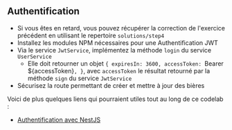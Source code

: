 ## Authentification

* Si vous êtes en retard, vous pouvez récupérer la correction de l'exercice précédent en utilisant le repertoire `solutions/step4`
* Installez les modules NPM nécessaires pour une Authentification JWT
* Via le service `JwtService`, implémentez la méthode `login` du service `UserService`
    * Elle doit retourner un objet `{ expiresIn: 3600, accessToken: `Bearer ${accessToken}`, }`, avec `accessToken` le résultat retourné par la méthode `sign` du service `JwtService`
* Sécurisez la route permettant de créer et mettre à jour des bières

Voici de plus quelques liens qui pourraient utiles tout au long de ce codelab :

- [Authentification avec NestJS](https://docs.nestjs.com/techniques/authentication)

